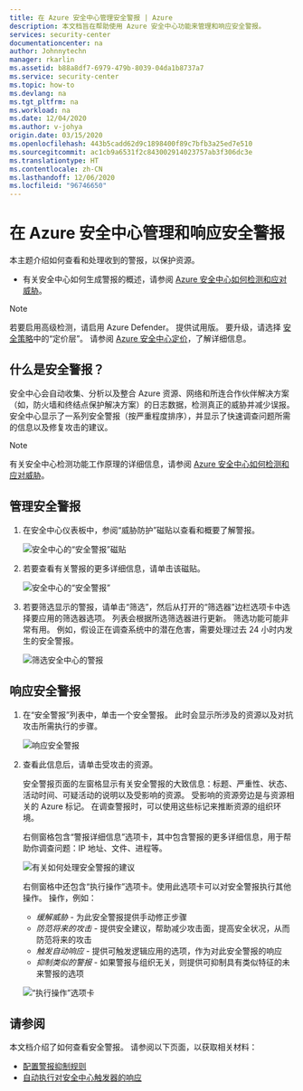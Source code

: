 ```yaml
---
title: 在 Azure 安全中心管理安全警报 | Azure
description: 本文档旨在帮助使用 Azure 安全中心功能来管理和响应安全警报。
services: security-center
documentationcenter: na
author: Johnnytechn
manager: rkarlin
ms.assetid: b88a8df7-6979-479b-8039-04da1b8737a7
ms.service: security-center
ms.topic: how-to
ms.devlang: na
ms.tgt_pltfrm: na
ms.workload: na
ms.date: 12/04/2020
ms.author: v-johya
origin.date: 03/15/2020
ms.openlocfilehash: 443b5cadd62d9c1898400f89c7bfb3a25ed7e510
ms.sourcegitcommit: ac1cb9a6531f2c843002914023757ab3f306dc3e
ms.translationtype: HT
ms.contentlocale: zh-CN
ms.lasthandoff: 12/06/2020
ms.locfileid: "96746650"
---
```

# <a name="manage-and-respond-to-security-alerts-in-azure-security-center"></a>在 Azure 安全中心管理和响应安全警报

本主题介绍如何查看和处理收到的警报，以保护资源。 

* 有关安全中心如何生成警报的概述，请参阅 [Azure 安全中心如何检测和应对威胁](security-center-alerts-overview.md)。

> [!NOTE]
> 若要启用高级检测，请启用 Azure Defender。 提供试用版。 要升级，请选择 [安全策略](tutorial-security-policy.md)中的“定价层”。 请参阅 [Azure 安全中心定价](security-center-pricing.md)，了解详细信息。

## <a name="what-are-security-alerts"></a>什么是安全警报？
安全中心会自动收集、分析以及整合 Azure 资源、网络和所连合作伙伴解决方案（如，防火墙和终结点保护解决方案）的日志数据，检测真正的威胁并减少误报。 安全中心显示了一系列安全警报（按严重程度排序），并显示了快速调查问题所需的信息以及修复攻击的建议。

> [!NOTE]
> 有关安全中心检测功能工作原理的详细信息，请参阅 [Azure 安全中心如何检测和应对威胁](security-center-alerts-overview.md#detect-threats)。

## <a name="manage-your-security-alerts"></a>管理安全警报

1. 在安全中心仪表板中，参阅“威胁防护”磁贴以查看和概要了解警报。

    ![安全中心的“安全警报”磁贴](./media/security-center-managing-and-responding-alerts/security-center-dashboard-alert.png)

1. 若要查看有关警报的更多详细信息，请单击该磁贴。

   ![安全中心的“安全警报”](./media/security-center-managing-and-responding-alerts/security-center-manage-alerts.png)

1. 若要筛选显示的警报，请单击“筛选”，然后从打开的“筛选器”边栏选项卡中选择要应用的筛选器选项。 列表会根据所选筛选器进行更新。 筛选功能可能非常有用。 例如，假设正在调查系统中的潜在危害，需要处理过去 24 小时内发生的安全警报。

    ![筛选安全中心的警报](./media/security-center-managing-and-responding-alerts/security-center-filter-alerts.png)

## <a name="respond-to-security-alerts"></a>响应安全警报

1. 在“安全警报”列表中，单击一个安全警报。 此时会显示所涉及的资源以及对抗攻击所需执行的步骤。

    ![响应安全警报](./media/security-center-managing-and-responding-alerts/security-center-alert.png)

1. 查看此信息后，请单击受攻击的资源。

    安全警报页面的左窗格显示有关安全警报的大致信息：标题、严重性、状态、活动时间、可疑活动的说明以及受影响的资源。 受影响的资源旁边是与资源相关的 Azure 标记。 在调查警报时，可以使用这些标记来推断资源的组织环境。

    右侧窗格包含“警报详细信息”选项卡，其中包含警报的更多详细信息，用于帮助你调查问题：IP 地址、文件、进程等。
     
    ![有关如何处理安全警报的建议](./media/security-center-managing-and-responding-alerts/security-center-alert-remediate.png)

    右侧窗格中还包含“执行操作”选项卡。使用此选项卡可以对安全警报执行其他操作。 操作，例如：
    - *缓解威胁* - 为此安全警报提供手动修正步骤
    - *防范将来的攻击* - 提供安全建议，帮助减少攻击面，提高安全状况，从而防范将来的攻击
    - *触发自动响应* - 提供可触发逻辑应用的选项，作为对此安全警报的响应
    - *抑制类似的警报* - 如果警报与组织无关，则提供可抑制具有类似特征的未来警报的选项

    ![“执行操作”选项卡](./media/security-center-managing-and-responding-alerts/alert-take-action.png)




## <a name="see-also"></a>请参阅

本文档介绍了如何查看安全警报。 请参阅以下页面，以获取相关材料：

- [配置警报抑制规则](alerts-suppression-rules.md)
- [自动执行对安全中心触发器的响应](workflow-automation.md)

